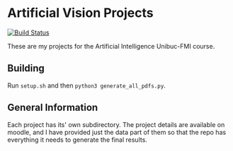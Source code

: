 # Artificial Vision Projects

[![Build Status](https://travis-ci.org/ericpts/artificial_vision.svg?branch=master)](https://travis-ci.org/ericpts/artificial_vision)

These are my projects for the Artificial Intelligence Unibuc-FMI course.

## Building
Run `setup.sh` and then `python3 generate_all_pdfs.py`.

## General Information
Each project has its' own subdirectory.
The project details are available on moodle, and I have provided just the data part of them so that the repo has everything it needs to generate the final results.
